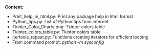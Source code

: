 <B>Content: </B>


* Print_help_in_html.py: Print any package help in html format
* Python_tips.py: List of Python tips from internet
* Tkinter_Color_Charts.png: Tkinter colors table
* Tkinter_colors_table.py: Tkinter colors table
* itertools_repeat.py: Functions creating iterators for efficient looping
* From command prompt: <I>python -m sysconfig</I>
